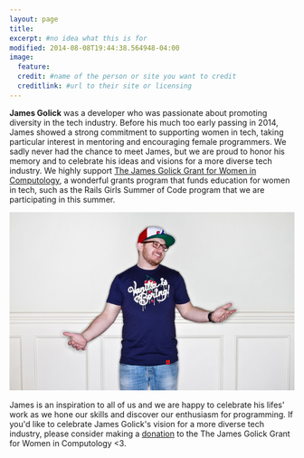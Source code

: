 ```yaml
---
layout: page
title: 
excerpt: #no idea what this is for
modified: 2014-08-08T19:44:38.564948-04:00
image:
  feature: 
  credit: #name of the person or site you want to credit
  creditlink: #url to their site or licensing
---
```


__James Golick__ was a developer who was passionate about promoting diversity in the tech industry. Before his much too early passing in 2014, James showed a strong commitment to supporting women in tech, taking particular interest in mentoring and encouraging female programmers. We sadly never had the chance to meet James, but we are proud to honor his memory and to celebrate his ideas and visions for a more diverse tech industry. We highly support [The James Golick Grant for Women in Computology](https://jamesgolick.bitmakerlabs.com/), a wonderful grants program that funds education for women in tech, such as the Rails Girls Summer of Code program that we are participating in this summer.


![James](/images/james.jpg)


James is an inspiration to all of us and we are happy to celebrate his lifes' work as we hone our skills and discover our enthusiasm for programming. If you'd like to celebrate James Golick's vision for a more diverse tech industry, please consider making a [donation](https://jamesgolick.bitmakerlabs.com/) to the The James Golick Grant for Women in Computology  <3.